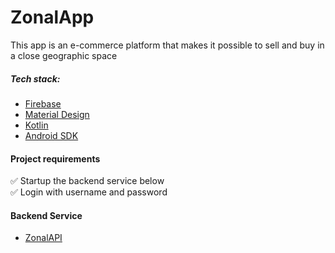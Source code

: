 # ZonalApp

This app is an e-commerce platform that makes it possible to sell and buy in a close geographic space



##### Tech stack:

- [Firebase](https://firebase.google.com/)
- [Material Design](https://m2.material.io/design)
- [Kotlin](https://kotlinlang.org/)
- [Android SDK](https://developer.android.com/)



#### Project requirements
:white_check_mark: Startup the backend service below <br>
:white_check_mark: Login with username and password <br>

#### Backend Service
- [ZonalAPI](https://github.com/eudagraca/zonalAPI)

